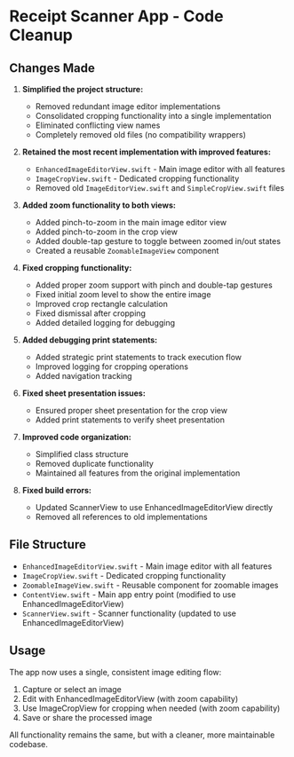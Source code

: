 # Receipt Scanner App - Code Cleanup

## Changes Made

1. **Simplified the project structure:**
   - Removed redundant image editor implementations
   - Consolidated cropping functionality into a single implementation
   - Eliminated conflicting view names
   - Completely removed old files (no compatibility wrappers)

2. **Retained the most recent implementation with improved features:**
   - `EnhancedImageEditorView.swift` - Main image editor with all features
   - `ImageCropView.swift` - Dedicated cropping functionality
   - Removed old `ImageEditorView.swift` and `SimpleCropView.swift` files

3. **Added zoom functionality to both views:**
   - Added pinch-to-zoom in the main image editor view
   - Added pinch-to-zoom in the crop view
   - Added double-tap gesture to toggle between zoomed in/out states
   - Created a reusable `ZoomableImageView` component

4. **Fixed cropping functionality:**
   - Added proper zoom support with pinch and double-tap gestures
   - Fixed initial zoom level to show the entire image
   - Improved crop rectangle calculation
   - Fixed dismissal after cropping
   - Added detailed logging for debugging

5. **Added debugging print statements:**
   - Added strategic print statements to track execution flow
   - Improved logging for cropping operations
   - Added navigation tracking

6. **Fixed sheet presentation issues:**
   - Ensured proper sheet presentation for the crop view
   - Added print statements to verify sheet presentation

7. **Improved code organization:**
   - Simplified class structure
   - Removed duplicate functionality
   - Maintained all features from the original implementation

8. **Fixed build errors:**
   - Updated ScannerView to use EnhancedImageEditorView directly
   - Removed all references to old implementations

## File Structure

- `EnhancedImageEditorView.swift` - Main image editor with all features
- `ImageCropView.swift` - Dedicated cropping functionality
- `ZoomableImageView.swift` - Reusable component for zoomable images
- `ContentView.swift` - Main app entry point (modified to use EnhancedImageEditorView)
- `ScannerView.swift` - Scanner functionality (updated to use EnhancedImageEditorView)

## Usage

The app now uses a single, consistent image editing flow:

1. Capture or select an image
2. Edit with EnhancedImageEditorView (with zoom capability)
3. Use ImageCropView for cropping when needed (with zoom capability)
4. Save or share the processed image

All functionality remains the same, but with a cleaner, more maintainable codebase.

